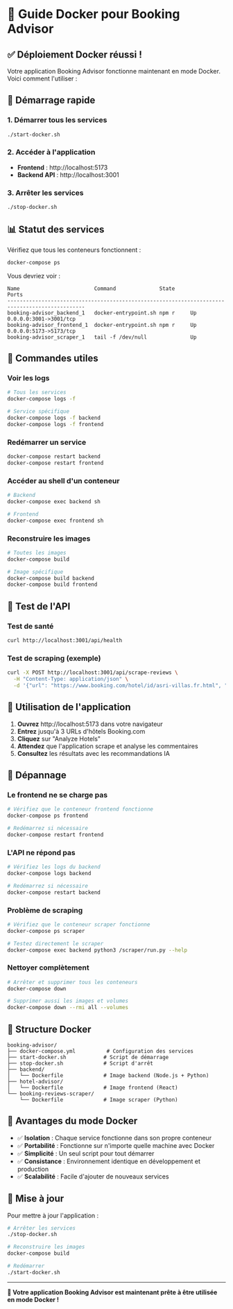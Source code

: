 # 🐳 Guide Docker pour Booking Advisor

## ✅ Déploiement Docker réussi !

Votre application Booking Advisor fonctionne maintenant en mode Docker. Voici comment l'utiliser :

## 🚀 Démarrage rapide

### 1. Démarrer tous les services
```bash
./start-docker.sh
```

### 2. Accéder à l'application
- **Frontend** : http://localhost:5173
- **Backend API** : http://localhost:3001

### 3. Arrêter les services
```bash
./stop-docker.sh
```

## 📊 Statut des services

Vérifiez que tous les conteneurs fonctionnent :
```bash
docker-compose ps
```

Vous devriez voir :
```
Name                        Command              State              Ports
-----------------------------------------------------------------------------------------------
booking-advisor_backend_1   docker-entrypoint.sh npm r     Up      0.0.0.0:3001->3001/tcp
booking-advisor_frontend_1  docker-entrypoint.sh npm r     Up      0.0.0.0:5173->5173/tcp
booking-advisor_scraper_1   tail -f /dev/null              Up
```

## 🔧 Commandes utiles

### Voir les logs
```bash
# Tous les services
docker-compose logs -f

# Service spécifique
docker-compose logs -f backend
docker-compose logs -f frontend
```

### Redémarrer un service
```bash
docker-compose restart backend
docker-compose restart frontend
```

### Accéder au shell d'un conteneur
```bash
# Backend
docker-compose exec backend sh

# Frontend
docker-compose exec frontend sh
```

### Reconstruire les images
```bash
# Toutes les images
docker-compose build

# Image spécifique
docker-compose build backend
docker-compose build frontend
```

## 🧪 Test de l'API

### Test de santé
```bash
curl http://localhost:3001/api/health
```

### Test de scraping (exemple)
```bash
curl -X POST http://localhost:3001/api/scrape-reviews \
  -H "Content-Type: application/json" \
  -d '{"url": "https://www.booking.com/hotel/id/asri-villas.fr.html", "nReviews": 10}'
```

## 🎯 Utilisation de l'application

1. **Ouvrez** http://localhost:5173 dans votre navigateur
2. **Entrez** jusqu'à 3 URLs d'hôtels Booking.com
3. **Cliquez** sur "Analyze Hotels"
4. **Attendez** que l'application scrape et analyse les commentaires
5. **Consultez** les résultats avec les recommandations IA

## 🐛 Dépannage

### Le frontend ne se charge pas
```bash
# Vérifiez que le conteneur frontend fonctionne
docker-compose ps frontend

# Redémarrez si nécessaire
docker-compose restart frontend
```

### L'API ne répond pas
```bash
# Vérifiez les logs du backend
docker-compose logs backend

# Redémarrez si nécessaire
docker-compose restart backend
```

### Problème de scraping
```bash
# Vérifiez que le conteneur scraper fonctionne
docker-compose ps scraper

# Testez directement le scraper
docker-compose exec backend python3 /scraper/run.py --help
```

### Nettoyer complètement
```bash
# Arrêter et supprimer tous les conteneurs
docker-compose down

# Supprimer aussi les images et volumes
docker-compose down --rmi all --volumes
```

## 📁 Structure Docker

```
booking-advisor/
├── docker-compose.yml          # Configuration des services
├── start-docker.sh            # Script de démarrage
├── stop-docker.sh             # Script d'arrêt
├── backend/
│   └── Dockerfile             # Image backend (Node.js + Python)
├── hotel-advisor/
│   └── Dockerfile             # Image frontend (React)
└── booking-reviews-scraper/
    └── Dockerfile             # Image scraper (Python)
```

## 🎉 Avantages du mode Docker

- ✅ **Isolation** : Chaque service fonctionne dans son propre conteneur
- ✅ **Portabilité** : Fonctionne sur n'importe quelle machine avec Docker
- ✅ **Simplicité** : Un seul script pour tout démarrer
- ✅ **Consistance** : Environnement identique en développement et production
- ✅ **Scalabilité** : Facile d'ajouter de nouveaux services

## 🔄 Mise à jour

Pour mettre à jour l'application :
```bash
# Arrêter les services
./stop-docker.sh

# Reconstruire les images
docker-compose build

# Redémarrer
./start-docker.sh
```

---

**🎯 Votre application Booking Advisor est maintenant prête à être utilisée en mode Docker !**
